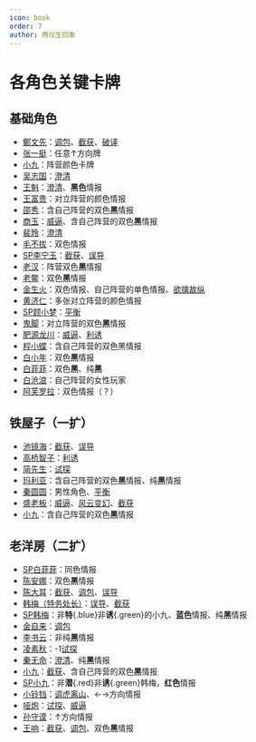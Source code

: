 ```yaml
---
icon: book
order: 7
author: 两仪生四象
---
```


# 各角色关键卡牌

## 基础角色

- [鄭文先](../skills/base.md#z-鄭文先-日伪报社主编)：[调包](../card/card.md)、[截获](../card/card.md)、[破译](../card/card.md)
- [张一挺](../skills/base.md#z-张一挺-司令)：任意&uarr;方向牌
- [小九](../skills/base.md#x-小九-报童)：阵营颜色卡牌
- [吴志国](../skills/base.md#w-吴志国-剿匪大队长)：[澄清](../card/card.md)
- [王魁](../skills/base.md#w-王魁-黑帮打手)：[澄清](../card/card.md)、**黑色**情报
- [王富贵](../skills/base.md#w-王富贵-黑帮老大)：对立阵营的颜色情报
- [邵秀](../skills/base.md#s-邵秀-大家闺秀)：含自己阵营的双色**黑**情报
- [商玉](../skills/base.md#s-商玉-酒楼掌柜)：[威逼](../card/card.md)、含自己阵营的双色**黑**情报
- [裴玲](../skills/base.md#p-裴玲-电影明星)：[澄清](../card/card.md)
- [毛不拔](../skills/base.md#m-毛不拔-古董商人)：双色情报
- [SP李宁玉](../skills/base.md#l-李宁玉-sp-译电科科长)：[截获](../card/card.md)、[误导](../card/card.md)
- [老汉](../skills/base.md#l-老汉-裘家二太太)：阵营双色**黑**情报
- [老鳖](../skills/base.md#l-老鳖-香烟贩子)：双色**黑**情报
- [金生火](../skills/base.md#j-金生火-军机处处长)：双色情报、自己阵营的单色情报、[欲擒故纵](../card/card.md)
- [黄济仁](../skills/base.md#h-黄济仁-药铺大夫)：多张对立阵营的颜色情报
- [SP顾小梦](../skills/base.md#g-顾小梦-sp-译电科科员)：[平衡](../card/card.md)
- [鬼脚](../skills/base.md#g-鬼脚-黄包车夫)：对立阵营的双色**黑**情报
- [肥源龙川](../skills/base.md#f-肥原龙川-特务机关长)：[威逼](../card/card.md)、[利诱](../card/card.md)
- [程小蝶](../skills/base.md#c-程小蝶-花旦)：含自己阵营的双色黑情报
- [白小年](../skills/base.md#b-白小年-秘书)：双色**黑**情报
- [白菲菲](../skills/base.md#b-白菲菲-护士)：双色**黑**、纯**黑**
- [白沧浪](../skills/base.md#b-白沧浪-情场浪子)：自己阵营的女性玩家
- [阿芙罗拉](../skills/base.md#a-阿芙罗拉-赌场荷官)：双色情报（？）

## 铁屋子（一扩）

- [池镜海](../skills/extend1.md#c-池镜海-[破译](../card/card.md)专家)：[截获](../card/card.md)、[误导](../card/card.md)
- [高桥智子](../skills/extend1.md#g-高桥智子-艺伎)：[利诱](../card/card.md)
- [简先生](../skills/extend1.md#j-简先生-话剧演员)：[试探](../card/card.md)
- [玛利亚](../skills/extend1.md#m-玛利亚-修女)：含自己阵营的双色**黑**情报、纯**黑**情报
- [秦圆圆](../skills/extend1.md#q-秦圆圆-风尘侠女)：男性角色、[平衡](../card/card.md)
- [盛老板](../skills/extend1.md#s-盛老板-富商)：[威逼](../card/card.md)、[风云变幻](../card/card.md)、[截获](../card/card.md)
- [小九](../skills/extend1.md#x-小九-追梦少年)：含自己阵营的双色**黑**情报

## 老洋房（二扩）

- [SP白菲菲](../skills/extend2.md#b-白菲菲-sp-日本间谍)：同色情报
- [陈安娜](../skills/extend2.md#c-陈安娜-速记员)：双色**黑**情报
- [陈大耳](../skills/extend2.md#c-陈大耳-包打听)：[截获](../card/card.md)、[调包](../card/card.md)、[误导](../card/card.md)
- [韩梅（特务处长）](../skills/extend2.md#h-韩梅-特务处长)：[误导](../card/card.md)、[截获](../card/card.md)
- [SP韩梅](../skills/extend2.md#h-韩梅-sp-军统特务)：非**特**{.blue}非**诱**{.green}的小九、**蓝色**情报、纯**黑**情报
- [金自来](../skills/extend2.md#j-金自来-老千)：[调包](../card/card.md)
- [李书云](../skills/extend2.md#l-李书云-教授)：非纯**黑**情报
- [凌素秋](../skills/extend2.md#l-凌素秋-棋手)：-1[试探](../card/card.md)
- [秦无命](../skills/extend2.md#q-秦无命-死士)：[澄清](../card/card.md)、纯**黑**情报
- [小九](../skills/extend2.md#x-小九-反特砥柱)：[截获](../card/card.md)、含自己阵营的双色**黑**情报
- [SP小九](../skills/extend2.md#x-小九-sp-情报站长)：非**潜**{.red}非**诱**{.green}韩梅，**红色**情报
- [小铃铛](../skills/extend2.md#x-小铃铛-杂耍艺人)：[调虎离山](../card/card.md)、&larr;&rarr;方向情报
- [哑炮](../skills/extend2.md#y-哑炮-乞丐)：[试探](../card/card.md)、[威逼](../card/card.md)
- [孙守谟](../skills/extend2.md#非正式-孙守謨-参谋)：&uarr;方向情报
- [王响](../skills/extend2.md#非正式-王响-火车司机)：[截获](../card/card.md)、[调包](../card/card.md)、双色**黑**情报
